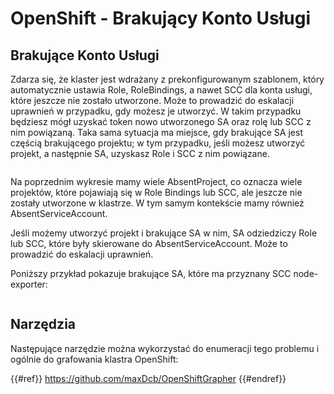 # OpenShift - Brakujący Konto Usługi

## Brakujące Konto Usługi

Zdarza się, że klaster jest wdrażany z prekonfigurowanym szablonem, który automatycznie ustawia Role, RoleBindings, a nawet SCC dla konta usługi, które jeszcze nie zostało utworzone. Może to prowadzić do eskalacji uprawnień w przypadku, gdy możesz je utworzyć. W takim przypadku będziesz mógł uzyskać token nowo utworzonego SA oraz rolę lub SCC z nim powiązaną. Taka sama sytuacja ma miejsce, gdy brakujące SA jest częścią brakującego projektu; w tym przypadku, jeśli możesz utworzyć projekt, a następnie SA, uzyskasz Role i SCC z nim powiązane.

<figure><img src="../../../images/openshift-missing-service-account-image1.png" alt=""><figcaption></figcaption></figure>

Na poprzednim wykresie mamy wiele AbsentProject, co oznacza wiele projektów, które pojawiają się w Role Bindings lub SCC, ale jeszcze nie zostały utworzone w klastrze. W tym samym kontekście mamy również AbsentServiceAccount.

Jeśli możemy utworzyć projekt i brakujące SA w nim, SA odziedziczy Role lub SCC, które były skierowane do AbsentServiceAccount. Może to prowadzić do eskalacji uprawnień.

Poniższy przykład pokazuje brakujące SA, które ma przyznany SCC node-exporter:

<figure><img src="../../../images/openshift-missing-service-account-image2.png" alt=""><figcaption></figcaption></figure>

## Narzędzia

Następujące narzędzie można wykorzystać do enumeracji tego problemu i ogólnie do grafowania klastra OpenShift:

{{#ref}}
https://github.com/maxDcb/OpenShiftGrapher
{{#endref}}
